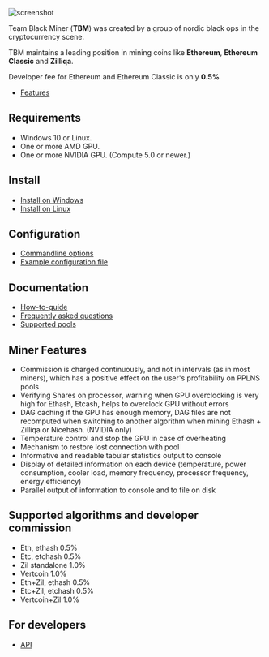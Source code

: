 ![screenshot](https://github.com/sp-hash/TeamBlackMiner/blob/main/TBMiner.png)

Team Black Miner (**TBM**) was created by a group of nordic black ops in the cryptocurrency scene.

TBM maintains a leading position in mining coins like **Ethereum**, **Ethereum Classic** and **Zilliqa**.

Developer fee for Ethereum and Ethereum Classic is only **0.5%**

* [Features](https://github.com/sp-hash/TeamBlackMiner#miner-features)

## Requirements
+ Windows 10 or Linux.
+ One or more AMD GPU.
+ One or more NVIDIA GPU. (Compute 5.0 or newer.)

## Install
* [Install on Windows](https://github.com/sp-hash/TeamBlackMiner/blob/main/INSTALL_WINDOWS.md)
* [Install on Linux](https://github.com/sp-hash/TeamBlackMiner/blob/main/INSTALL_LINUX.md)

## Configuration

* [Commandline options](https://github.com/sp-hash/TeamBlackMiner/blob/main/OPTIONS.md)
* [Example configuration file](https://github.com/sp-hash/TeamBlackMiner/blob/main/CONFIG_FILE.md)

## Documentation
* [How-to-guide](https://github.com/sp-hash/TeamBlackMiner/blob/main/HOW-TO.md)
* [Frequently asked questions](https://github.com/sp-hash/TeamBlackMiner/blob/main/FAQ.md)
* [Supported pools](https://github.com/sp-hash/TeamBlackMiner/blob/main/POOLS.md)

## Miner Features
+ Commission is charged continuously, and not in intervals (as in most miners), which has a positive effect on the user's profitability on PPLNS pools
+ Verifying Shares on processor, warning when GPU overclocking is very high for Ethash, Etcash, helps to overclock GPU without errors
+ DAG caching if the GPU has enough memory, DAG files are not recomputed when switching to another algorithm when mining Ethash + Zilliqa or Nicehash. (NVIDIA only)
+ Temperature control and stop the GPU in case of overheating
+ Mechanism to restore lost connection with pool
+ Informative and readable tabular statistics output to console
+ Display of detailed information on each device (temperature, power consumption, cooler load, memory frequency, processor frequency, energy efficiency)
+ Parallel output of information to console and to file on disk

## Supported algorithms and developer commission
+ Eth, ethash              0.5%                   
+ Etc, etchash             0.5%                 
+ Zil standalone           1.0%                 
+ Vertcoin                 1.0%               
+ Eth+Zil, ethash          0.5%              
+ Etc+Zil, etchash         0.5%                 
+ Vertcoin+Zil	         1.0%            

## For developers

* [API](https://github.com/sp-hash/TeamBlackMiner/blob/main/API.md)
